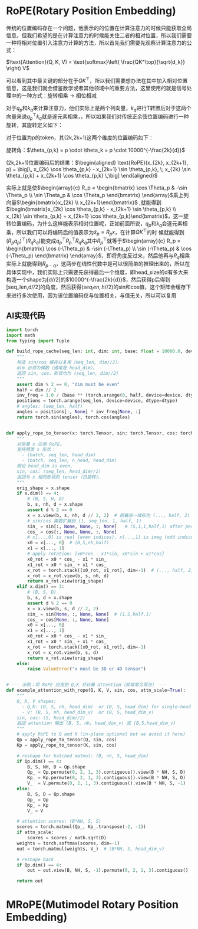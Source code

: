 # RoPE(**Rotary Position Embedding**)

传统的位置编码存在一个问题，他表示的的位置在计算注意力的时候只能获取全局信息，但我们希望的是在计算注意力的时候能关住二者的相对位置，所以我们需要一种将相对位置引入注意力计算的方法，所以首先我们需要先观察计算注意力的公式：

$\text{Attention}(Q, K, V) = \text{softmax}\left( \frac{QK^\top}{\sqrt{d_k}} \right) V$

可以看到其中最关键的部分在于$QK^\top$，所以我们需要想办法在其中加入相对位置信息，这是我们就会借鉴数学或者其他领域中的重要方法，这里使用的就是信号处理中的一种方式：旋转相乘 → 相位相减

对于$q_p$和$k_q$来计算注意力，他们实际上是两个列向量，$k_q$进行T转置后对于这两个向量来说$q_p^\top k_q$就是逐元素相乘，，所以如果我们对传统正余弦位置编码进行一种旋转，其旋转定义如下：

对于位置为p的token，其(2k,2k+1)这两个维度的位置编码如下：

旋转角：$\theta_{p,k} = p \cdot \theta_k = p \cdot 10000^{-\frac{2k}{d}}$

(2k,2k+1)位置编码后的结果：$\begin{aligned}
\text{RoPE}(x_{2k}, x_{2k+1}, p) = 
\big[\, x_{2k} \cos \theta_{p,k} - x_{2k+1} \sin \theta_{p,k}, \;
x_{2k} \sin \theta_{p,k} + x_{2k+1} \cos \theta_{p,k} \,\big]
\end{aligned}$

实际上就是使$\begin{array}{c} R_p = 
\begin{bmatrix}
\cos \Theta_p & -\sin \Theta_p \\
\sin \Theta_p & \cos \Theta_p
\end{bmatrix} \end{array}$乘上列向量$\begin{bmatrix}x_{2k} \\ x_{2k+1}\end{bmatrix}$ ,就能得到$\begin{bmatrix}x_{2k} \cos \theta_{p,k} - x_{2k+1} \sin \theta_{p,k} \\ x_{2k} \sin \theta_{p,k} + x_{2k+1} \cos \theta_{p,k}\end{bmatrix}$，这一旋转位置编码，为什么这样能表示相对位置呢，正如前面所说，$q_p$和$k_q$会逐元素相乘，所以我们可以将编码后的值表示为$\tilde{x}_p = R_p x$，在计算$QK^\top$的时 候就能得到$(R_pq_p)^\top (R_qk_q)$能变成$q_p^\top R_p^\top R_q k_q$其中$R_p^\top$就等于$\begin{array}{c} R_p = 
\begin{bmatrix}
\cos (-\Theta_p) & -\sin (-\Theta_p) \\
\sin (-\Theta_p) & \cos (-\Theta_p)
\end{bmatrix} \end{array}$，即将角度反过来，然后他再与$R_q$相乘实际上就能得到$R_{p-q}$，这两步在线性代数中是可以很简单的推理出来的，所以在具体实现中，我们实际上只需要先获得最后一个维度，即head_size的d有多大来构造一个shape为[d//2]的$10000^{-\frac{2k}{d}}$，然后获得p后得到[seq_len,d//2]的角度，然后获得$(seq_len, h//2)$的sin和cos值，这个矩阵会缓存下来进行多次使用，因为该位置编码仅与位置相关，与值无关，所以可以复用

## AI实现代码

```py
import torch
import math
from typing import Tuple

def build_rope_cache(seq_len: int, dim: int, base: float = 10000.0, device=None, dtype=torch.float32) -> Tuple[torch.Tensor, torch.Tensor]:
    """
    构造 sin/cos 缓存以复用（seq_len, dim//2）。
    dim 必须为偶数（通常是 head_dim）。
    返回 sin, cos，形状均为 (seq_len, dim//2)
    """
    assert dim % 2 == 0, "dim must be even"
    half = dim // 2
    inv_freq = 1.0 / (base ** (torch.arange(0, half, device=device, dtype=dtype) / half))
    positions = torch.arange(seq_len, device=device, dtype=dtype)
    # angles: (seq_len, half)
    angles = positions[:, None] * inv_freq[None, :]
    return torch.sin(angles), torch.cos(angles)


def apply_rope_to_tensor(x: torch.Tensor, sin: torch.Tensor, cos: torch.Tensor) -> torch.Tensor:
    """
    对张量 x 应用 RoPE。
    支持两类 x 形状：
      - (batch, seq_len, head_dim)
      - (batch, seq_len, n_head, head_dim)
    假设 head_dim is even.
    sin, cos: (seq_len, head_dim//2)
    返回与 x 相同形状的 tensor（已旋转）。
    """
    orig_shape = x.shape
    if x.dim() == 4:
        # (B, S, H, D)
        b, s, nh, d = x.shape
        assert d % 2 == 0
        x = x.view(b, s, nh, d // 2, 2)  # 把最后一维拆为 (..., half, 2)
        # sin/cos 需要扩展到 (1, seq_len, 1, half, 1)
        sin_ = sin[:, None, None, :, None]   # (S,1,1,half,1) after permute later
        cos_ = cos[:, None, None, :, None]
        # x[...,0] is real (even indices), x[...,1] is imag (odd indices)
        x0 = x[..., 0]  # (B,S,nh,half)
        x1 = x[..., 1]
        # apply rotation: [x0*cos - x1*sin, x0*sin + x1*cos]
        x0_rot = x0 * cos_ - x1 * sin_
        x1_rot = x0 * sin_ + x1 * cos_
        x_rot = torch.stack([x0_rot, x1_rot], dim=-1)  # (..., half, 2)
        x_rot = x_rot.view(b, s, nh, d)
        return x_rot.view(orig_shape)
    elif x.dim() == 3:
        # (B, S, D)
        b, s, d = x.shape
        assert d % 2 == 0
        x = x.view(b, s, d // 2, 2)
        sin_ = sin[None, :, None, None]  # (1,S,half,1)
        cos_ = cos[None, :, None, None]
        x0 = x[..., 0]
        x1 = x[..., 1]
        x0_rot = x0 * cos_ - x1 * sin_
        x1_rot = x0 * sin_ + x1 * cos_
        x_rot = torch.stack([x0_rot, x1_rot], dim=-1)
        x_rot = x_rot.view(b, s, d)
        return x_rot.view(orig_shape)
    else:
        raise ValueError("x must be 3D or 4D tensor")


# --- 示例：将 RoPE 应用到 Q,K 并计算 attention（非常常见写法） ---
def example_attention_with_rope(Q, K, V, sin, cos, attn_scale=True):
    """
    Q, K, V shapes:
      - Q,K: (B, S, nh, head_dim)  or (B, S, head_dim) for single-head
      - V: (B, S, nh, head_dim_v)  or (B, S, head_dim_v)
    sin, cos: (S, head_dim//2)
    返回 attention 输出 (B, S, nh, head_dim_v) 或 (B,S,head_dim_v)
    """
    # apply RoPE to Q and K (in-place optional but we avoid it here)
    Qp = apply_rope_to_tensor(Q, sin, cos)
    Kp = apply_rope_to_tensor(K, sin, cos)

    # reshape for batched matmul: (B, nh, S, head_dim)
    if Qp.dim() == 4:
        B, S, NH, D = Qp.shape
        Qp_ = Qp.permute(0, 2, 1, 3).contiguous().view(B * NH, S, D)
        Kp_ = Kp.permute(0, 2, 1, 3).contiguous().view(B * NH, S, D)
        V_  = V.permute(0, 2, 1, 3).contiguous().view(B * NH, S, -1)
    else:
        B, S, D = Qp.shape
        Qp_ = Qp
        Kp_ = Kp
        V_ = V

    # attention scores: (B*NH, S, S)
    scores = torch.matmul(Qp_, Kp_.transpose(-2, -1))
    if attn_scale:
        scores = scores / math.sqrt(D)
    weights = torch.softmax(scores, dim=-1)
    out = torch.matmul(weights, V_)  # (B*NH, S, head_dim_v)

    # reshape back
    if Qp.dim() == 4:
        out = out.view(B, NH, S, -1).permute(0, 2, 1, 3).contiguous()  # (B,S,NH,head_dim_v)

    return out

```

# MRoPE(Mutimodel Rotary Position Embedding)

